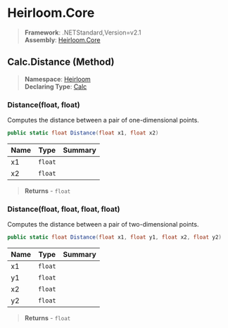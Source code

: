 # Heirloom.Core

> **Framework**: .NETStandard,Version=v2.1  
> **Assembly**: [Heirloom.Core][0]

## Calc.Distance (Method)

> **Namespace**: [Heirloom][0]  
> **Declaring Type**: [Calc][1]

### Distance(float, float)

Computes the distance between a pair of one-dimensional points.

```cs
public static float Distance(float x1, float x2)
```

| Name | Type    | Summary |
|------|---------|---------|
| x1   | `float` |         |
| x2   | `float` |         |

> **Returns** - `float`

### Distance(float, float, float, float)

Computes the distance between a pair of two-dimensional points.

```cs
public static float Distance(float x1, float y1, float x2, float y2)
```

| Name | Type    | Summary |
|------|---------|---------|
| x1   | `float` |         |
| y1   | `float` |         |
| x2   | `float` |         |
| y2   | `float` |         |

> **Returns** - `float`

[0]: ../../../Heirloom.Core.md
[1]: ../Calc.md

